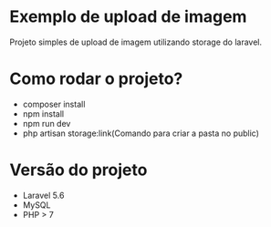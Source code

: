 # Exemplo de upload de imagem
Projeto simples de upload de imagem utilizando storage do laravel.
# Como rodar o projeto?
- composer install
- npm install
- npm run dev
- php artisan storage:link(Comando para criar a pasta no public)
# Versão do projeto
- Laravel 5.6
- MySQL
- PHP > 7
